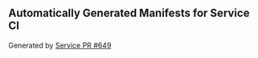 ## Automatically Generated Manifests for Service CI
Generated by [Service PR #649](https://github.com/trustyai-explainability/trustyai-explainability/pull/649)
